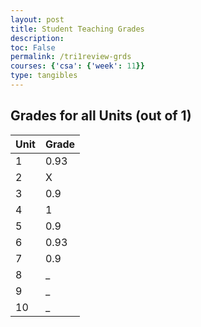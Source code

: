 ```yaml
---
layout: post
title: Student Teaching Grades
description: 
toc: False
permalink: /tri1review-grds
courses: {'csa': {'week': 11}}
type: tangibles
---
```



## Grades for all Units (out of 1)


| Unit      | Grade |
| ----------- | ----------- |
| 1 | 0.93 |
| 2 | X |
| 3 | 0.9 |
| 4 | 1 |
| 5 | 0.9 |
| 6 | 0.93 |
| 7 | 0.9 |
| 8 | _ |
| 9 | _ |
| 10 | _ |